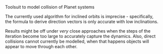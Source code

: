 Toolsuit to model collision of Planet systems

The currently used algorithm for inclined orbits is imprecise - specifically, the formula to derive direction vectors is only accurate with low inclinations.

Results might be off under *very* close approaches when the steps of the iteration become too large to accurately capture the dynamics. Also, direct collisions cannot currently be modelled, when that happens objects will appear to move through each other.
